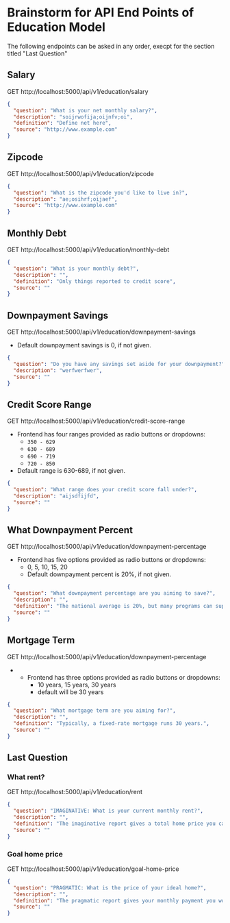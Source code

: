 # Brainstorm for API End Points of Education Model

The following endpoints can be asked in any order, execpt for the section titled "Last Question"
## Salary
GET http://localhost:5000/api/v1/education/salary
```json
{
  "question": "What is your net monthly salary?",
  "description": "soijrwofija;oijnfv;oi",
  "definition": "Define net here",
  "source": "http://www.example.com"
}
```

## Zipcode
GET http://localhost:5000/api/v1/education/zipcode
```json
{
  "question": "What is the zipcode you'd like to live in?",
  "description": "ae;osihrf;oijaef",
  "source": "http://www.example.com"
}
```
## Monthly Debt
GET http://localhost:5000/api/v1/education/monthly-debt
```json
{
  "question": "What is your monthly debt?",
  "description": "",
  "definition": "Only things reported to credit score",
  "source": ""
}
```

## Downpayment Savings
GET http://localhost:5000/api/v1/education/downpayment-savings

 - Default downpayment savings is 0, if not given.

```json
{
  "question": "Do you have any savings set aside for your downpayment?",
  "description": "werfwerfwer",
  "source": ""
}
```
## Credit Score Range
GET http://localhost:5000/api/v1/education/credit-score-range
- Frontend has four ranges provided as radio buttons or dropdowns:
    - `350 - 629`
    - `630 - 689`
    - `690 - 719`
    - `720 - 850`
- Default range is 630-689, if not given.
```json
{
  "question": "What range does your credit score fall under?",
  "description": "aijsdfijfd",
  "source": ""
}
```
## What Downpayment Percent
GET http://localhost:5000/api/v1/education/downpayment-percentage
- Frontend has five options provided as radio buttons or dropdowns:
    - 0, 5, 10, 15, 20
    - Default downpayment percent is 20%, if not given.
```json
{
  "question": "What downpayment percentage are you aiming to save?",
  "description": "",
  "definition": "The national average is 20%, but many programs can support alternate percentages.",
  "source": ""
}
```

## Mortgage Term
GET http://localhost:5000/api/v1/education/downpayment-percentage
- - Frontend has three options provided as radio buttons or dropdowns:
    - 10 years, 15 years, 30 years
    - default will be 30 years

```json
{
  "question": "What mortgage term are you aiming for?",
  "description": "",
  "definition": "Typically, a fixed-rate mortgage runs 30 years.",
  "source": ""
}
```

## Last Question
### What rent?
GET http://localhost:5000/api/v1/education/rent
```json
{
  "question": "IMAGINATIVE: What is your current monthly rent?",
  "description": "",
  "definition": "The imaginative report gives a total home price you can afford based off of your monthly rent.",
  "source": ""
}
```
### Goal home price
GET http://localhost:5000/api/v1/education/goal-home-price
```json
{
  "question": "PRAGMATIC: What is the price of your ideal home?",
  "description": "",
  "definition": "The pragmatic report gives your monthly payment you would make with your goal price.",
  "source": ""
}
```
